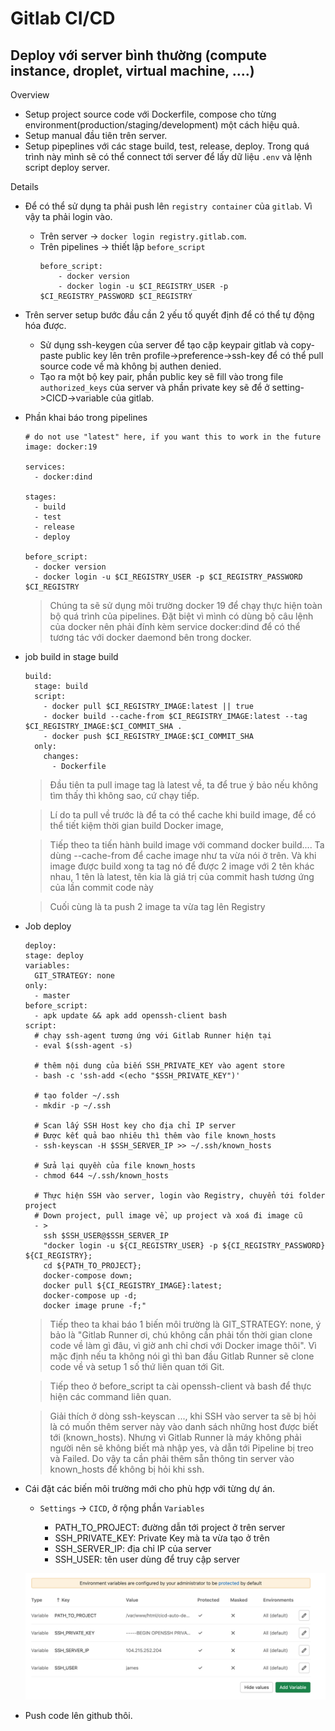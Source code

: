 # Gitlab CI/CD

## Deploy với server bình thường (compute instance, droplet, virtual machine, ....)

Overview

- Setup project source code với Dockerfile, compose cho từng environment(production/staging/development) một cách hiệu quả.
- Setup manual đầu tiên trên server.
- Setup pipeplines với các stage build, test, release, deploy. Trong quá trình này mình sẽ có thể connect tới server để lấy dữ liệu `.env` và lệnh script deploy server.

Details

- Để có thể sử dụng ta phải push lên `registry container` của `gitlab`. Vì vậy ta phải login vào.

  - Trên server -> `docker login registry.gitlab.com`.
  - Trên pipelines -> thiết lập `before_script`
    ```
    before_script:
        - docker version
        - docker login -u $CI_REGISTRY_USER -p $CI_REGISTRY_PASSWORD $CI_REGISTRY
    ```

- Trên server setup bước đầu cần 2 yếu tố quyết định để có thể tự động hóa được.

  - Sử dụng ssh-keygen của server để tạo cặp keypair gitlab và copy-paste public key lên trên profile->preference->ssh-key để có thể pull source code về mà không bị authen denied.
  - Tạo ra một bộ key pair, phần public key sẽ fill vào trong file `authorized_keys` của server và phần private key sẽ để ở setting->CICD->variable của gitlab.

- Phần khai báo trong pipelines

  ```
  # do not use "latest" here, if you want this to work in the future
  image: docker:19

  services:
    - docker:dind

  stages:
    - build
    - test
    - release
    - deploy

  before_script:
    - docker version
    - docker login -u $CI_REGISTRY_USER -p $CI_REGISTRY_PASSWORD $CI_REGISTRY
  ```

  > Chúng ta sẽ sử dụng môi trường docker 19 để chạy thực hiện toàn bộ quá trình của pipelines. Đặt biệt vì mình có dùng bộ câu lệnh của docker nên phải đính kèm service docker:dind để có thể tương tác với docker daemond bên trong docker.

- job build in stage build

  ```
  build:
    stage: build
    script:
      - docker pull $CI_REGISTRY_IMAGE:latest || true
      - docker build --cache-from $CI_REGISTRY_IMAGE:latest --tag $CI_REGISTRY_IMAGE:$CI_COMMIT_SHA .
      - docker push $CI_REGISTRY_IMAGE:$CI_COMMIT_SHA
    only:
      changes:
        - Dockerfile
  ```

  > Đầu tiên ta pull image tag là latest về, ta để true ý bảo nếu không tìm thấy thì không sao, cứ chạy tiếp.

  > Lí do ta pull về trước là để ta có thể cache khi build image, để có thể tiết kiệm thời gian build Docker image,

  > Tiếp theo ta tiến hành build image với command docker build.... Ta dùng --cache-from để cache image như ta vừa nói ở trên. Và khi image được build xong ta tag nó để được 2 image với 2 tên khác nhau, 1 tên là latest, tên kia là giá trị của commit hash tương ứng của lần commit code này

  > Cuối cùng là ta push 2 image ta vừa tag lên Registry

- Job deploy

  ```
  deploy:
  stage: deploy
  variables:
    GIT_STRATEGY: none
  only:
    - master
  before_script:
    - apk update && apk add openssh-client bash
  script:
    # chạy ssh-agent tương ứng với Gitlab Runner hiện tại
    - eval $(ssh-agent -s)

    # thêm nội dung của biến SSH_PRIVATE_KEY vào agent store
    - bash -c 'ssh-add <(echo "$SSH_PRIVATE_KEY")'

    # tạo folder ~/.ssh
    - mkdir -p ~/.ssh

    # Scan lấy SSH Host key cho địa chỉ IP server
    # Được kết quả bao nhiêu thì thêm vào file known_hosts
    - ssh-keyscan -H $SSH_SERVER_IP >> ~/.ssh/known_hosts

    # Sửa lại quyền của file known_hosts
    - chmod 644 ~/.ssh/known_hosts

    # Thực hiện SSH vào server, login vào Registry, chuyển tới folder project
    # Down project, pull image về, up project và xoá đi image cũ
    - >
      ssh $SSH_USER@$SSH_SERVER_IP
      "docker login -u ${CI_REGISTRY_USER} -p ${CI_REGISTRY_PASSWORD} ${CI_REGISTRY};
      cd ${PATH_TO_PROJECT};
      docker-compose down;
      docker pull ${CI_REGISTRY_IMAGE}:latest;
      docker-compose up -d;
      docker image prune -f;"
  ```

  > Tiếp theo ta khai báo 1 biến môi trường là GIT_STRATEGY: none, ý bảo là "Gitlab Runner ơi, chú không cần phải tốn thời gian clone code về làm gì đâu, vì giờ anh chỉ chơi với Docker image thôi". Vì mặc định nếu ta không nói gì thì ban đầu Gitlab Runner sẽ clone code về và setup 1 số thứ liên quan tới Git.

  > Tiếp theo ở before_script ta cài openssh-client và bash để thực hiện các command liên quan.

  > Giải thích ở dòng ssh-keyscan ..., khi SSH vào server ta sẽ bị hỏi là có muốn thêm server này vào danh sách những host được biết tới (known_hosts). Nhưng vì Gitlab Runner là máy không phải người nên sẽ không biết mà nhập yes, và dẫn tới Pipeline bị treo và Failed. Do vậy ta cần phải thêm sẵn thông tin server vào known_hosts để không bị hỏi khi ssh.

- Cái đặt các biến môi trường mới cho phù hợp với từng dự án.

  - `Settings` -> `CICD`, ở rộng phần `Variables`

    - PATH_TO_PROJECT: đường dẫn tới project ở trên server
    - SSH_PRIVATE_KEY: Private Key mà ta vừa tạo ở trên
    - SSH_SERVER_IP: địa chỉ IP của server
    - SSH_USER: tên user dùng để truy cập server

  ![gitlabcicd](./src/static/gitlab-ci-cd.png)

- Push code lên github thôi.
